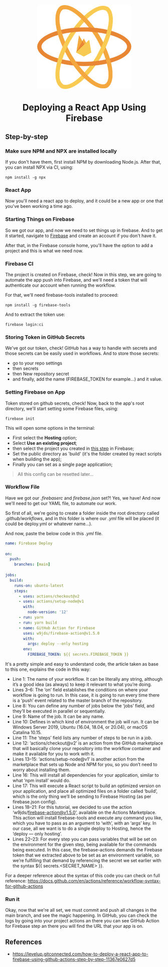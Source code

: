<div align="center">
  <img width=300px src="./react-native-firebase-1.svg" />
  <h1>Deploying a React App Using Firebase</h1>
</div>

## Step-by-step

### Make sure NPM and NPX are installed locally

If you don't have them, first install NPM by downloading Node.js.
After that, you can install NPX via CI, using:

`npm install -g npx`

### React App

Now you'll need a react app to deploy, and it could be a new app or one that you've been working a time ago.

### Starting Things on Firebase

So we got our app, and now we need to set things up in firebase. And to get it started, navigate to [Firebase](https://firebase.google.com/) and create an account if you don't have it.

After that, in the Firebase console home, you'll have the option to add a project and this is what we need now.

### Firebase CI

The project is created on Firebase, check!
Now in this step, we are going to automate the app push into Firebase, and we'll need a token that will authenticate our account when running the workflow.

For that, we'll need firebase-tools installed to proceed:

`npm install -g firebase-tools`

And to extract the token use:

`firebase login:ci`

### Storing Token in GitHub Secrets
We've got our token, check!
GitHub has a way to handle with secrets and those secrets can be easily used in workflows.
And to store those secrets:

* go to your repo settings
* then secrets
* then New repository secret
* and finally, add the name (FIREBASE_TOKEN for example...) and it value.

### Setting Firebase on App
Token stored on github secrets, check!
Now, back to the app's root directory, we'll start setting some Firebase files, using:

`firebase init`

This will open some options in the terminal:
* First select the **Hosting** option;
* Select **Use an existing project**;
* then select the project you created in [this step]() in Firebase;
* Set the public directory as 'build' (it's the folder created by react scripts when building the app);
* Finally you can set as a single page applicatiion;

> All this config can be resetted later...

### Workflow File
Have we got our *.firebaserc* and *firebase.json* set?! Yes, we have!
And now we'll need to get our YAML file, to automate our work.

So first of all, we're going to create a folder inside the root directory called *.github/workflows*, and in this folder is where our *.yml* file will be placed (it could be deploy.yml or whatever name...).

And now, paste the below code in this *.yml* file.

```yml
name: Firebase Deploy

on:
  push:
    branches: [main]

jobs:
  build:
    runs-on: ubuntu-latest
    steps:
      - uses: actions/checkout@v2
      - uses: actions/setup-node@v1
        with:
          node-version: '12'
      - run: yarn
      - run: yarn build
      - name: GitHub Action for Firebase
        uses: w9jds/firebase-action@v1.5.0
        with:
          args: deploy --only hosting
        env:
          FIREBASE_TOKEN: ${{ secrets.FIREBASE_TOKEN }}
```

It's a pretty simple and easy to understand code, the article taken as base to this one, explains the code in this way:

* Line 1: The name of your workflow. It can be literally any string, although it’s a good idea (as always) to keep it relevant to what you’re doing.
* Lines 3–6: The ‘on’ field establishes the conditions on where your workflow is going to run. In this case, it is going to run every time there is a ‘push’ event related to the master branch of the repository.
* Line 8: You can define any number of jobs below the ‘jobs’ field, and they’ll be executed in parallel or sequentially.
* Line 9: Name of the job. It can be any name.
* Line 10: Defines in which kind of environment the job will run. It can be Windows Server 2019, Ubuntu (16.04, 18.04, or 20.04), or macOS Catalina 10.15.
* Line 11: The ‘steps’ field lists any number of steps to be run in a job.
* Line 12: ‘actions/checkout@v2’ is an action from the GitHub marketplace that will basically clone your repository into the workflow container and make it available for you to work with it.
* Lines 13–15: ‘actions/setup-node@v1’ is another action from the marketplace that sets up Node and NPM for you, so you don’t need to worry about installing them.
* Line 16: This will install all dependencies for your application, similar to what ‘npm install’ would do.
* Line 17: This will execute a React script to build an optimized version on your application, and place all optimized files on a folder called ‘build’, which is the only thing we’ll be sending to Firebase Hosting (as per firebase.json config).
* Lines 18–21: For this tutorial, we decided to use the action ‘w9jds/firebase-action@v1.5.0’, available on the Actions Marketplace. This action will install firebase-tools and execute any command you like, which you have to pass as an argument to ‘with’, with an ‘args’ key. In our case, all we want is to do a single deploy to Hosting, hence the ‘deploy — only hosting’.
* Lines 22–23: For every step you can pass variables that will be set on the environment for the given step, being available for the commands being executed. In this case, the firebase-actions demands the Firebase token that we extracted above to be set as an environment variable, so we’re fulfilling that demand by referencing the secret we set earlier with the syntax ${{ secrets.<SECRET_NAME> }}.

For a deeper reference about the syntax of this code you can check on full reference: https://docs.github.com/en/actions/reference/workflow-syntax-for-github-actions

### Run it
Okay, now that we're all set, we must commit and push all changes in the main branch, and see the magic happening. In GitHub, you can check the logs by going into your project actions an there you can see GitHub Action for Firebase step an there you will find the URL that your app is on.

## References
* https://levelup.gitconnected.com/how-to-deploy-a-react-app-to-firebase-using-github-actions-step-by-step-11367e0627d5

